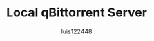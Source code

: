---
title: Local qBittorrent Server
published: 2025-04-20
description: A local qBittorrent server for managing and sharing torrent files within your network.
tags: [qBittorrent, Torrent, P2P, File Sharing, Local Server]
category: Network
licenseName: "OpenSource"
author: luis122448
sourceLink: "http://192.168.100.161:8001"
draft: false
imageLink: "/qbittorrent.webp"
---